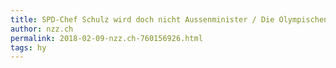 ```yaml
---
title: SPD-Chef Schulz wird doch nicht Aussenminister / Die Olympischen Winterspiele sind eröffnet / Bank Vontobel leistet Ablasszahlung in Deutschland – der Freitag kompakt | NZZ
author: nzz.ch
permalink: 2018-02-09-nzz.ch-760156926.html
tags: hy
---
```


